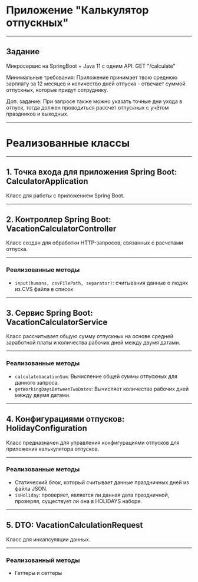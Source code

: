 # Приложение "Калькулятор отпускных"

---

## Задание

Микросервис на SpringBoot + Java 11 c одним API:
GET "/calculate"

Минимальные требования: Приложение принимает твою среднюю зарплату за 12 месяцев и количество дней отпуска - отвечает суммой отпускных, которые придут сотруднику.

Доп. задание: При запросе также можно указать точные дни ухода в отпуск, тогда должен проводиться рассчет отпускных с учётом праздников и выходных.

---
# Реализованные классы

----
## 1. Точка входа для приложения Spring Boot: CalculatorApplication

Класс для работы с приложением Spring Boot.

----
## 2. Контроллер Spring Boot: VacationCalculatorController

Класс создан для обработки HTTP-запросов, связанных с расчетами отпуска.

---
### Реализованные методы

- `input(humans, csvFilePath, separator)`: считывания данные о людях из CVS файла в список

---
## 3. Сервис Spring Boot: VacationCalculatorService

Класс рассчитывает общую сумму отпускных на основе средней заработной платы и количества рабочих дней между двумя датами.

---
### Реализованные методы

- `calculateVacationSum`: Вычисление общей суммы отпускных для данного запроса.
- `getWorkingDaysBetweenTwoDates`: Вычисляет количество рабочих дней между двумя датами.
---
## 4. Конфигурациями отпусков: HolidayConfiguration

Класс предназначен для управления конфигурациями отпусков для приложения калькулятора отпусков.

---
### Реализованные методы

- Статический блок, который считывает данные праздничных дней из файла JSON.
- `isHoliday`: проверяет, является ли данная дата праздничной, проверяя, существует ли она в HOLIDAYS наборе.

---
## 5. DTO: VacationCalculationRequest

Класс для инкапсуляции данных.

---
### Реализованный методы

- Геттеры и сеттеры

